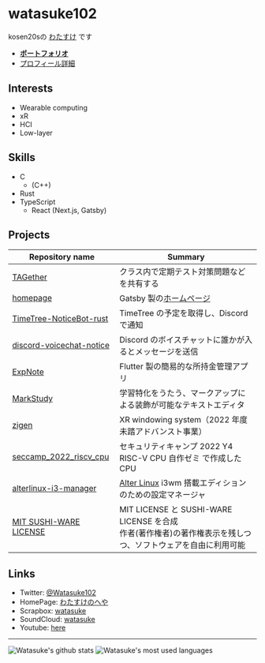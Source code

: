 # watasuke102

kosen20sの [わたすけ](https://twitter.com/Watasuke102) です

- **[ポートフォリオ](https://watasuke.net/portfolio)**
- [プロフィール詳細](https://watasuke.net/profile)

## Interests

- Wearable computing
- xR
- HCI
- Low-layer

## Skills 
  - C
    - (C++)
  - Rust
  - TypeScript
    - React (Next.js, Gatsby)

## Projects

| Repository name                                                                     | Summary                                                                                                         |
| ----------------------------------------------------------------------------------- | --------------------------------------------------------------------------------------------------------------- |
| [TAGether](https://github.com/watasuke102/TAGether)                                 | クラス内で定期テスト対策問題などを共有する                                                                      |
| [homepage](https://github.com/watasuke102/watasuke.net)                             | Gatsby 製の[ホームページ](https://watasuke.net/)                                                                |
| [TimeTree-NoticeBot-rust](https://github.com/watasuke102/TimeTree-NoticeBot-rust)   | TimeTree の予定を取得し、Discord で通知                                                                         |
| [discord-voicechat-notice](https://github.com/watasuke102/discord-voicechat-notice) | Discord のボイスチャットに誰かが入るとメッセージを送信                                                          |
| [ExpNote](https://github.com/watasuke102/ExpNote)                                   | Flutter 製の簡易的な所持金管理アプリ                                                                            |
| [MarkStudy](https://github.com/watasuke102/MarkStudy)                               | 学習特化をうたう、マークアップによる装飾が可能なテキストエディタ                                                |
| [zigen](https://github.com/zigen-project)                                           | XR windowing system（2022 年度 未踏アドバンスト事業）                                                           |
| [seccamp_2022_riscv_cpu](https://github.com/watasuke102/seccamp_2022_riscv_cpu)     | セキュリティキャンプ 2022 Y4 RISC-V CPU 自作ゼミ で作成した CPU                                                 |
| [alterlinux-i3-manager](https://github.com/FascodeNet/alterlinux-i3-manager)        | [Alter Linux](https://fascode.net/projects/linux/alter/) i3wm 搭載エディションのための設定マネージャ            |
| [MIT SUSHI-WARE LICENSE](https://github.com/watasuke102/mit-sushi-ware)             | MIT LICENSE と SUSHI-WARE LICENSE を合成<br/>作者(著作権者)の著作権表示を残しつつ、ソフトウェアを自由に利用可能 |
  
## Links
  - Twitter: [@Watasuke102](https://twitter.com/Watasuke102)  
  - HomePage: [わたすけのへや](https://watasuke.net)  
  - Scrapbox: [watasuke](https://scrapbox.io/watasuke)
  - SoundCloud: [watasuke](https://soundcloud.com/watasuke)  
  - Youtube: [here](https://www.youtube.com/channel/UCAX7m91OThALVORxdyKEhNA)
  
  ---
    
![Watasuke's github stats](https://github-readme-stats.vercel.app/api?username=watasuke102&count_private=true&show_icons=true&theme=tokyonight) ![Watasuke's most used languages](https://github-readme-stats.vercel.app/api/top-langs/?username=watasuke102&layout=compact&theme=tokyonight)
